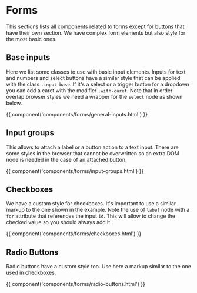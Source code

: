 # Forms

This sections lists all components related to forms except for [buttons](/docs/buttons) that have their own section. We have complex form elements but also style for the most basic ones.

## Base inputs

Here we list some classes to use with basic input elements. Inputs for text and numbers and select buttons have a similar style that can be applied with the class `.input-base`. If it's a select or a trigger button for a dropdown you can add a caret with the modifier `.with-caret`. Note that in order overlap browser styles we need a wrapper for the `select` node as shown below.

{{ component('components/forms/general-inputs.html') }}

## Input groups

This allows to attach a label or a button action to a text input. There are some styles in the browser that cannot be overwritten so an extra DOM node is needed in the case of an attached button.

{{ component('components/forms/input-groups.html') }}

## Checkboxes

We have a custom style for checkboxes. It's important to use a similar markup to the one shown in the example. Note the use of `label` node with a `for` attribute that references the input `id`. This will allow to change the checked value so you should always add it.

{{ component('components/forms/checkboxes.html') }}

## Radio Buttons

Radio buttons have a custom style too. Use here a markup similar to the one used in checkboxes.

{{ component('components/forms/radio-buttons.html') }}
